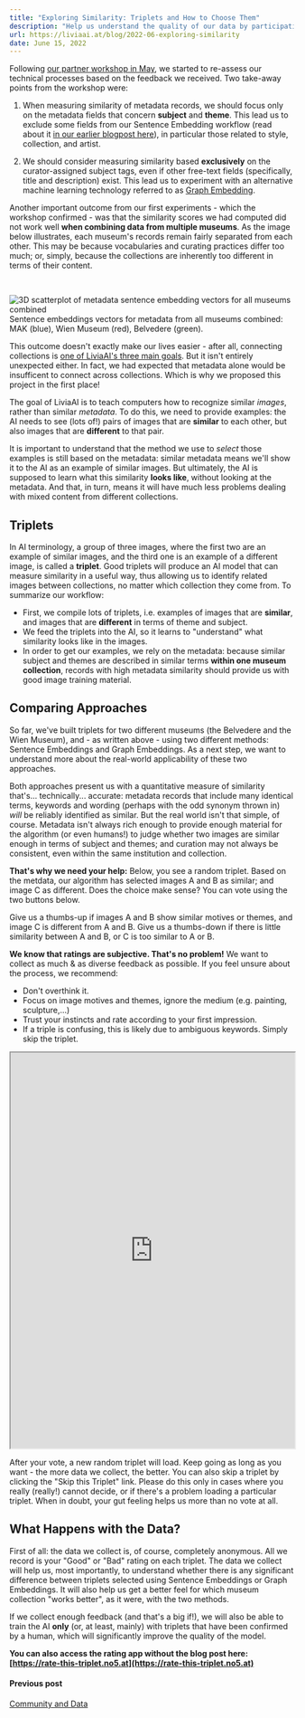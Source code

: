 ```yaml
---
title: "Exploring Similarity: Triplets and How to Choose Them"
description: "Help us understand the quality of our data by participating in a small crowdsourcing experiment."
url: https://liviaai.at/blog/2022-06-exploring-similarity
date: June 15, 2022
---
```


Following [our partner workshop in May](/blog/2022-05-community-data), we started to re-assess our
technical processes based on the feedback we received. Two take-away points from the workshop 
were:

1. When measuring similarity of metadata records, we should focus only on the metadata fields that concern
   __subject__ and __theme__. This lead us to exclude some fields from our Sentence Embedding workflow (read about
   it [in our earlier blogpost here](/blog/2022-04-machines-reading-metadata)), in particular those related to
   style, collection, and artist.

2. We should consider measuring similarity based __exclusively__ on the curator-assigned subject tags, even if 
   other free-text fields (specifically, title and description) exist. This lead us to experiment with an alternative
   machine learning technology referred to as [Graph Embedding](https://towardsdatascience.com/overview-of-deep-learning-on-graph-embeddings-4305c10ad4a4).

Another important outcome from our first experiments - which the workshop confirmed - was that the similarity scores we
had computed did not work well __when combining data from multiple museums__. As the image below illustrates, each museum's records remain fairly separated from each other. This may be because vocabularies and curating practices differ too much; or, simply, because the collections are inherently too different in terms of their content.

<div style="display:flex; justify-content:center; padding-top:30px;">
  <img src="/blog/2022-06-exploring-similarity/3d_sentence_embeddings_all.png" alt="3D scatterplot of metadata sentence embedding vectors for all museums combined" />
</div>
<div style="width:100%" class="image-caption centered">Sentence embeddings vectors for metadata from all museums combined: MAK (blue), Wien Museum (red), Belvedere (green).</div>

This outcome doesn't exactly make our lives easier - after all, connecting collections is [one of LiviaAI's three main 
goals](/blog/2022-04-hello-world). But it isn't entirely unexpected either. In fact, we had expected that metadata alone
would be insufficent to connect across collections. Which is why we proposed this project in the first place!

The goal of LiviaAI is to teach computers how to recognize similar _images_, rather than similar _metadata_. To do this, we need to provide examples: the AI needs to see (lots of!) pairs of images that are __similar__ to each other, but also images that are __different__ to that pair.

It is important to understand that the method we use to _select_ those examples is still based on the metadata: similar metadata means we'll show it to the AI as an example of similar images. But ultimately, the AI is supposed to learn what this similarity __looks like__, without looking at the metadata. And that, in turn, means it will have much less problems dealing with mixed content from different collections.  

## Triplets

In AI terminology, a group of three images, where the first two are an example of similar images, and the third one is an example of a different image, is called a __triplet__. Good triplets will produce an AI model that can measure similarity in a useful way, thus allowing us to identify related images between collections, no matter which collection they come from. To summarize our workflow:

- First, we compile lots of triplets, i.e. examples of images that are __similar__, and images that are __different__ in terms of theme and subject.
- We feed the triplets into the AI, so it learns to "understand" what similarity looks like in the images.
- In order to get our examples, we rely on the metadata: because similar subject and themes are described in similar terms __within one museum collection__, records with high metadata similarity should provide us with good image training material.

## Comparing Approaches

So far, we've built triplets for two different museums (the Belvedere and the Wien Museum), and - as written above - using two different methods: Sentence Embeddings and Graph Embeddings. As a next step, we want to understand more about the real-world applicability of these two approaches.

Both approaches present us with a quantitative measure of similarity that's... technically... accurate: metadata records that include many identical terms, keywords and wording (perhaps with the odd synonym thrown in) _will_ be reliably identified as similar. But the real world isn't that simple, of course. Metadata isn't always rich enough to provide enough material for the algorithm (or even humans!) to judge whether two images are similar enough in terms of subject and themes; and curation may not always be consistent, even within the same institution and collection.

__That's why we need your help:__ Below, you see a random triplet. Based on the metdata, our algorithm has selected images A and B as similar; and image C as different. Does the choice make sense? You can vote using the two buttons below. 

Give us a thumbs-up if images A and B show similar motives or themes, and image C is different from A and B. Give us a thumbs-down if there is little similarity between A and B, or C is too similar to A or B.

__We know that ratings are subjective. That's no problem!__ We want to collect as much & as diverse feedback 
as possible. If you feel unsure about the process, we recommend:
* Don't overthink it.
* Focus on image motives and themes, ignore the medium (e.g. painting, sculpture,...)
* Trust your instincts and rate according to your first impression.
* If a triple is confusing, this is likely due to ambiguous keywords. Simply skip the triplet.

<iframe 
  src="https://rate-this-triplet.no5.at/embed.html"
  style="width:100%; height:700px; margin:0">
</iframe>


After your vote, a new random triplet will load. Keep going as long as you want - the more data we collect, the better. You can also skip a triplet by clicking the "Skip this Triplet" link. Please do this only in cases where you really (really!) cannot decide, or if there's a problem loading a particular triplet. When in doubt, your gut feeling helps us more than no vote at all.

## What Happens with the Data?

First of all: the data we collect is, of course, completely anonymous. All we record is your "Good" or "Bad" rating on each triplet. The data we collect will help us, most importantly, to understand whether there is any significant difference between triplets selected using Sentence Embeddings or Graph Embeddings. It will also help us get a better feel for which museum collection "works better", as it were, with the two methods.

If we collect enough feedback (and that's a big if!), we will also be able to train the AI __only__ (or, at least, mainly) with triplets that have been confirmed by a human, which will significantly improve the quality of the model.

__You can also access the rating app without the blog post here: [https://rate-this-triplet.no5.at](https://rate-this-triplet.no5.at)__

<footer>
  <div class="previous-post">
    <h4>Previous post</h4> 
    <a href="/blog/2022-05-community-data/">Community and Data</a>
  </div>
</footer>

